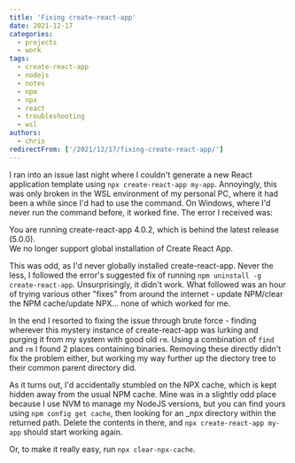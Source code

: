 ```yaml
---
title: 'Fixing create-react-app'
date: 2021-12-17
categories:
  - projects
  - work
tags:
  - create-react-app
  - nodejs
  - notes
  - npm
  - npx
  - react
  - troubleshooting
  - wsl
authors:
  - chris
redirectFrom: ['/2021/12/17/fixing-create-react-app/']
---
```


I ran into an issue last night where I couldn't generate a new React application template using `npx create-react-app my-app`. Annoyingly, this was only broken in the WSL environment of my personal PC, where it had been a while since I'd had to use the command. On Windows, where I'd never run the command before, it worked fine. The error I received was:

You are running create-react-app 4.0.2, which is behind the latest release (5.0.0).  
We no longer support global installation of Create React App.

This was odd, as I'd never globally installed create-react-app. Never the less, I followed the error's suggested fix of running `npm uninstall -g create-react-app`. Unsurprisingly, it didn't work. What followed was an hour of trying various other "fixes" from around the internet - update NPM/clear the NPM cache/update NPX… none of which worked for me.

In the end I resorted to fixing the issue through brute force - finding wherever this mystery instance of create-react-app was lurking and purging it from my system with good old `rm`. Using a combination of `find` and `rm` I found 2 places containing binaries. Removing these directly didn't fix the problem either, but working my way further up the diectory tree to their common parent directory did.

As it turns out, I'd accidentally stumbled on the NPX cache, which is kept hidden away from the usual NPM cache. Mine was in a slightly odd place because I use NVM to manage my NodeJS versions, but you can find yours using `npm config get cache`, then looking for an \_npx directory within the returned path. Delete the contents in there, and `npx create-react-app my-app` should start working again.

Or, to make it really easy, run `npx clear-npx-cache`.
